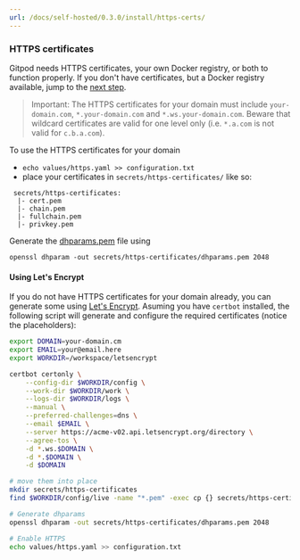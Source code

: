 ```yaml
---
url: /docs/self-hosted/0.3.0/install/https-certs/
---
```


### HTTPS certificates

Gitpod needs HTTPS certificates, your own Docker registry, or both to function properly. If you don't have certificates, but a Docker registry available, jump to the [next step](../docker-registry/).

> Important: The HTTPS certificates for your domain must include `your-domain.com`, `*.your-domain.com` and `*.ws.your-domain.com`. Beware that wildcard certificates are valid for one level only (i.e. `*.a.com` is not valid for `c.b.a.com`).

To use the HTTPS certificates for your domain

- `echo values/https.yaml >> configuration.txt`
- place your certificates in `secrets/https-certificates/` like so:

```
 secrets/https-certificates:
  |- cert.pem
  |- chain.pem
  |- fullchain.pem
  |- privkey.pem
```

Generate the [dhparams.pem](https://security.stackexchange.com/questions/94390/whats-the-purpose-of-dh-parameters) file using

```
openssl dhparam -out secrets/https-certificates/dhparams.pem 2048
```

#### Using Let's Encrypt

If you do not have HTTPS certificates for your domain already, you can generate some using [Let's Encrypt](https://medium.com/@saurabh6790/generate-wildcard-ssl-certificate-using-lets-encrypt-certbot-273e432794d7).
Asuming you have `certbot` installed, the following script will generate and configure the required certificates (notice the placeholders):

```bash
export DOMAIN=your-domain.cm
export EMAIL=your@email.here
export WORKDIR=/workspace/letsencrypt

certbot certonly \
    --config-dir $WORKDIR/config \
    --work-dir $WORKDIR/work \
    --logs-dir $WORKDIR/logs \
    --manual \
    --preferred-challenges=dns \
    --email $EMAIL \
    --server https://acme-v02.api.letsencrypt.org/directory \
    --agree-tos \
    -d *.ws.$DOMAIN \
    -d *.$DOMAIN \
    -d $DOMAIN

# move them into place
mkdir secrets/https-certificates
find $WORKDIR/config/live -name "*.pem" -exec cp {} secrets/https-certificates \;

# Generate dhparams
openssl dhparam -out secrets/https-certificates/dhparams.pem 2048

# Enable HTTPS
echo values/https.yaml >> configuration.txt
```

